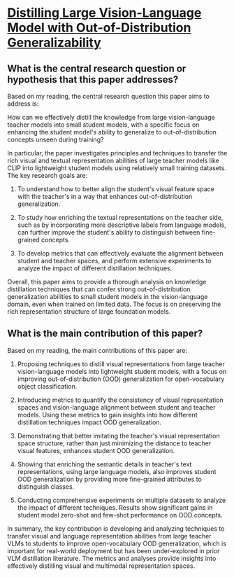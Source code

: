 # [Distilling Large Vision-Language Model with Out-of-Distribution   Generalizability](https://arxiv.org/abs/2307.03135)

## What is the central research question or hypothesis that this paper addresses?

 Based on my reading, the central research question this paper aims to address is:

How can we effectively distill the knowledge from large vision-language teacher models into small student models, with a specific focus on enhancing the student model's ability to generalize to out-of-distribution concepts unseen during training?

In particular, the paper investigates principles and techniques to transfer the rich visual and textual representation abilities of large teacher models like CLIP into lightweight student models using relatively small training datasets. The key research goals are:

1) To understand how to better align the student's visual feature space with the teacher's in a way that enhances out-of-distribution generalization.

2) To study how enriching the textual representations on the teacher side, such as by incorporating more descriptive labels from language models, can further improve the student's ability to distinguish between fine-grained concepts. 

3) To develop metrics that can effectively evaluate the alignment between student and teacher spaces, and perform extensive experiments to analyze the impact of different distillation techniques.

Overall, this paper aims to provide a thorough analysis on knowledge distillation techniques that can confer strong out-of-distribution generalization abilities to small student models in the vision-language domain, even when trained on limited data. The focus is on preserving the rich representation structure of large foundation models.


## What is the main contribution of this paper?

 Based on my reading, the main contributions of this paper are:

1. Proposing techniques to distill visual representations from large teacher vision-language models into lightweight student models, with a focus on improving out-of-distribution (OOD) generalization for open-vocabulary object classification. 

2. Introducing metrics to quantify the consistency of visual representation spaces and vision-language alignment between student and teacher models. Using these metrics to gain insights into how different distillation techniques impact OOD generalization.

3. Demonstrating that better imitating the teacher's visual representation space structure, rather than just minimizing the distance to teacher visual features, enhances student OOD generalization.

4. Showing that enriching the semantic details in teacher's text representations, using large language models, also improves student OOD generalization by providing more fine-grained attributes to distinguish classes.

5. Conducting comprehensive experiments on multiple datasets to analyze the impact of different techniques. Results show significant gains in student model zero-shot and few-shot performance on OOD concepts.

In summary, the key contribution is developing and analyzing techniques to transfer visual and language representation abilities from large teacher VLMs to students to improve open-vocabulary OOD generalization, which is important for real-world deployment but has been under-explored in prior VLM distillation literature. The metrics and analyses provide insights into effectively distilling visual and multimodal representation spaces.
